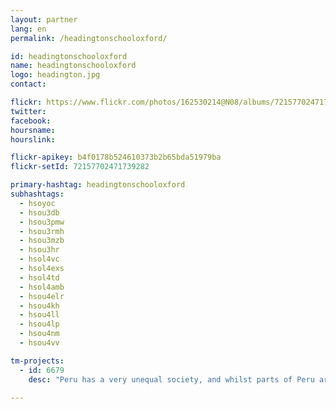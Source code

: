 ```yaml
---
layout: partner
lang: en
permalink: /headingtonschooloxford/

id: headingtonschooloxford
name: headingtonschooloxford
logo: headington.jpg
contact: 

flickr: https://www.flickr.com/photos/162530214@N08/albums/72157702471739282
twitter: 
facebook: 
hoursname:
hourslink:

flickr-apikey: b4f0178b524610373b2b65bda51979ba
flickr-setId: 72157702471739282

primary-hashtag: headingtonschooloxford
subhashtags:
  - hsoyoc
  - hsou3db
  - hsou3pmw
  - hsou3rmh
  - hsou3mzb
  - hsou3hr
  - hsol4vc
  - hsol4exs
  - hsol4td
  - hsol4amb
  - hsou4elr
  - hsou4kh
  - hsou4ll
  - hsou4lp
  - hsou4nm
  - hsou4vv

tm-projects:
  - id: 6679
    desc: "Peru has a very unequal society, and whilst parts of Peru are well mapped, these tend to be urban, wealthy areas that reflect the inter-sectional power relations at play in the country. GAL School Peru is working with schools and universities to identify under-represented social issues, and then investigate, map and share them with state organisations and promote change."
    
---
```

